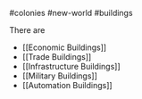 #colonies #new-world #buildings 

There are
- [[Economic Buildings]]
- [[Trade Buildings]]
- [[Infrastructure Buildings]]
- [[Military Buildings]]
- [[Automation Buildings]]
